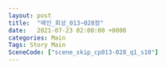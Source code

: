 ```yaml
---
layout: post
title:  "메인_회상_013~028장"
date:   2021-07-23 02:00:00 +0000
categories: Main
Tags: Story Main
SceneCode: ["scene_skip_cp013-028_q1_s10"]
---
```


